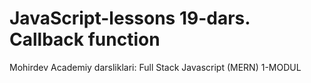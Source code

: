 # JavaScript-lessons 19-dars. Callback function
Mohirdev Academiy darsliklari: Full Stack Javascript (MERN) 1-MODUL
